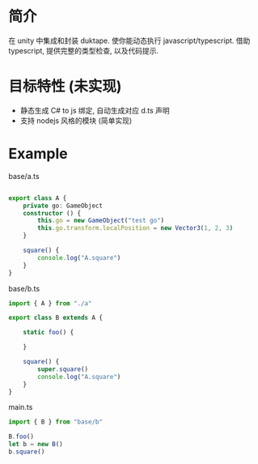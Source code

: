 
# 简介
在 unity 中集成和封装 duktape.
使你能动态执行 javascript/typescript. 
借助 typescript, 提供完整的类型检查, 以及代码提示.

# 目标特性 (未实现)
* 静态生成 C# to js 绑定, 自动生成对应 d.ts 声明 
* 支持 nodejs 风格的模块 (简单实现)

# Example
base/a.ts
```ts

export class A {
    private go: GameObject
    constructor () {
        this.go = new GameObject("test go")
        this.go.transform.localPosition = new Vector3(1, 2, 3)
    }

    square() {
        console.log("A.square")
    }
}

```

base/b.ts
```ts
import { A } from "./a"

export class B extends A {

    static foo() {

    }

    square() {
        super.square()
        console.log("A.square")
    }
}

```

main.ts
```ts
import { B } from "base/b"

B.foo()
let b = new B()
b.square()

```
